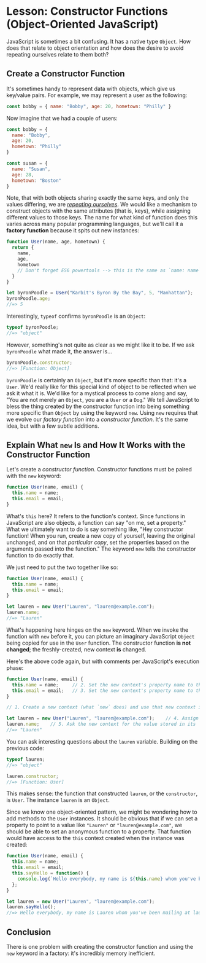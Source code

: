 # Lesson: Constructor Functions (Object-Oriented JavaScript)

JavaScript is sometimes a bit confusing. It has a native type `Object`. How does that relate to object orientation and how does the desire to avoid repeating ourselves relate to them both?

## Create a Constructor Function

It's sometimes handy to represent data with objects, which give us key/value pairs. For example, we may represent a user as the following:

```js
const bobby = { name: "Bobby", age: 20, hometown: "Philly" }
```

Now imagine that we had a couple of users:

```js
const bobby = {
  name: "Bobby",
  age: 20,
  hometown: "Philly"
}

const susan = {
  name: "Susan",
  age: 28,
  hometown: "Boston"
}
```

Note, that with both objects sharing exactly the same keys, and only the values differing, we are [_repeating ourselves_](https://en.wikipedia.org/wiki/Don%27t_repeat_yourself). We would like a mechanism to construct objects with the same attributes (that is, keys), while assigning different values to those keys. The name for what kind of function does this varies across many popular programming languages, but we'll call it a **factory function** because it spits out new instances:

```js
function User(name, age, hometown) {
  return {
    name,
    age,
    hometown
    // Don't forget ES6 powertools --> this is the same as `name: name`
  }
}

let byronPoodle = User("Karbit's Byron By the Bay", 5, "Manhattan");
byronPoodle.age;
//=> 5
```

Interestingly, `typeof` confirms `byronPoodle` is an `Object`:

```js
typeof byronPoodle;
//=> "object"
```

However, something's not quite as clear as we might like it to be. If we ask `byronPoodle` what made it, the answer is...

```js
byronPoodle.constructor;
//=> [Function: Object]
```

`byronPoodle` is certainly an `Object`, but it's more specific than that: it's a `User`. We'd really like for this special kind of object to be reflected when we ask it what it is. We'd like for a mystical process to come along and say, "You are not merely an `Object`, you are a `User` or a `Dog`." We tell JavaScript to bless the thing created by the constructor function into being something more specific than `Object` by using the keyword `new`. Using `new` requires that we evolve our _factory function_ into a _constructor function_. It's the same idea, but with a few subtle additions.

## Explain What `new` Is and How It Works with the Constructor Function

Let's create a _constructor function_. Constructor functions must be paired with the `new` keyword:

```js
function User(name, email) {
  this.name = name;
  this.email = email;
}
```

What's `this` here? It refers to the function's context. Since functions in JavaScript are also objects, a function can say "on me, set a property." What we ultimately want to do is say something like, "Hey constructor function! When you run, create a new copy of yourself, leaving the original unchanged, and on that _particular copy_, set the properties based on the arguments passed into the function." The keyword `new` tells the constructor function to do exactly that.

We just need to put the two together like so:

```js
function User(name, email) {
  this.name = name;
  this.email = email;
}

let lauren = new User("Lauren", "lauren@example.com");
lauren.name;
//=> "Lauren"
```

What's happening here hinges on the `new` keyword. When we invoke the function with `new` before it, you can picture an imaginary JavaScript `Object` being copied for use in the `User` function. The constructor function **is not changed**; the freshly-created, new context **is** changed.

Here's the above code again, but with comments per JavaScript's execution phase:

```js
function User(name, email) {
  this.name = name;     // 2. Set the new context's property name to the argument that was passed into the first parameter (name).
  this.email = email;   // 3. Set the new context's property name to the argument that was passed into the second parameter (email).
}

// 1. Create a new context (what `new` does) and use that new context inside of the execution of the `User()` function while passing in the arguments "Lauren" and "lauren@example.com".

let lauren = new User("Lauren", "lauren@example.com");    // 4. Assign the new context's newly-created object to the variable `lauren`.
lauren.name;    // 5. Ask the new context for the value stored in its `.name` property.
//=> "Lauren"
```

You can ask interesting questions about the `lauren` variable. Building on the previous code:

```js
typeof lauren;
//=> "object"

lauren.constructor;
//=> [Function: User]
```

This makes sense: the function that constructed `lauren`, or the `constructor`, is `User`. The instance `lauren` is an `Object`.

Since we know one object-oriented pattern, we might be wondering how to add methods to the `User` instances. It should be obvious that if we can set a property to point to a value like `"Lauren"` or `"lauren@example.com"`, we should be able to set an anonymous function to a property. That function would have access to the `this` context created when the instance was created:

```js
function User(name, email) {
  this.name = name;
  this.email = email;
  this.sayHello = function() {
    console.log(`Hello everybody, my name is ${this.name} whom you've been mailing at ${this.email}!`);
  };
}

let lauren = new User("Lauren", "lauren@example.com");
lauren.sayHello();
//=> Hello everybody, my name is Lauren whom you've been mailing at lauren@example.com!
```

## Conclusion

There is one problem with creating the constructor function and using the `new` keyword in a factory: it's incredibly memory inefficient.
